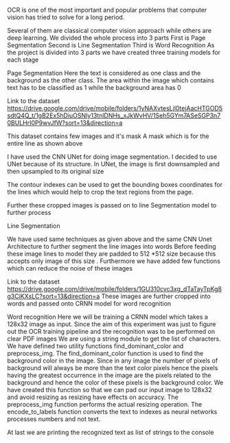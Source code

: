 OCR is one of the most important and popular problems that computer vision has tried to solve for a long period.

Several of them are classical computer vision approach while others are deep learning.
We divided the whole process into 3 parts 
First is Page Segmentation
Second is Line Segmentation
Third is Word Recognition
As the project is divided into 3 parts we have created three training models for each stage

Page Segmentation
Here the text is considered as one class and the background as the other class. The area within the image which contains text has to be classified as 1 while the background area has 0

Link to the dataset https://drive.google.com/drive/mobile/folders/1yNAXvtesLjl0tejAacHTGOD5sdtQ4Q_t/1gB2Ex5hDiuOSNIy13tnlDNHs_xJkWvHV/1Seh5GYm7ASeSGP3n70BULHrI0P9wvJfW?sort=13&direction=a


This dataset contains few images and it's mask 
A mask which is for the entire line as shown above

I have used the CNN UNet for doing image segmentation. I decided to use UNet because of its structure. In UNet, the image is first downsampled and then upsampled to its original size


The contour indexes can be used to get the bounding boxes coordinates for the lines which would help to crop the text regions from the page.


Further these cropped images is passed on to line Segmentation model to further process

Line Segmentation

We have used same techniques as given above
and the same CNN Unet Architecture to further segment the line images into words
Before feeding these image lines to model they are padded to 512 *512 size because this accepts only image of this size . Furthermore we have added few functions which can reduce the noise of these images 

Link to the dataset
https://drive.google.com/drive/mobile/folders/1GU310cvc3xg_dTaTayTpKg8g3CiKXsLC?sort=13&direction=a
These images are further cropped into words and passed onto CRNN model for word recognition


 



Word recognition
Here we will be training a CRNN model which takes a 128x32 image as input. Since the aim of this experiment was just to figure out the OCR training pipeline and the recognition was to be performed on clear PDF images
We are using a string module to get the list of characters. We have defined two utility functions find_dominant_color and preprocess_img. The find_dominant_color function is used to find the background color in the image. Since in any image the number of pixels of background will always be more than the text color pixels hence the pixels having the greatest occurrence in the image are the pixels related to the background and hence the color of these pixels is the background color. We have created this function so that we can pad our input image to 128x32 and avoid resizing as resizing have effects on accuracy. The preprocess_img function performs the actual resizing operation. The encode_to_labels function converts the text to indexes as neural networks processes numbers and not text.

At last we are printing the recognized text as list of strings to the console
